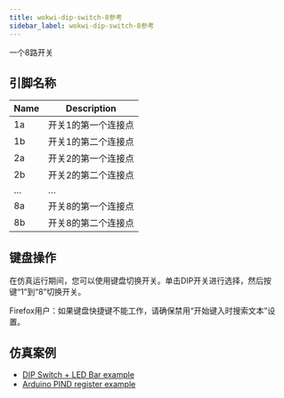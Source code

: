 ```yaml
---
title: wokwi-dip-switch-8参考
sidebar_label: wokwi-dip-switch-8参考
---
```


一个8路开关

<wokwi-dip-switch-8 />

## 引脚名称

| Name | Description         |
| ---- | ------------------- |
| 1a   | 开关1的第一个连接点 |
| 1b   | 开关1的第二个连接点 |
| 2a   | 开关2的第一个连接点 |
| 2b   | 开关2的第二个连接点 |
| …    | …                   |
| 8a   | 开关8的第一个连接点 |
| 8b   | 开关8的第二个连接点 |

## 键盘操作

在仿真运行期间，您可以使用键盘切换开关。单击DIP开关进行选择，然后按键“1”到“8”切换开关。

Firefox用户：如果键盘快捷键不能工作，请确保禁用“开始键入时搜索文本”设置。

## 仿真案例

- [DIP Switch + LED Bar example](https://wokwi.com/projects/314167394611233344)
- [Arduino PIND register example](https://wokwi.com/projects/314168546236039745)
